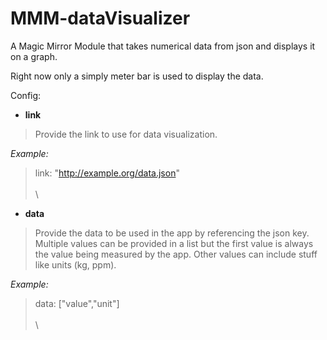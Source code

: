 # MMM-dataVisualizer
A Magic Mirror Module that takes numerical data from json and displays it on a graph.

Right now only a simply meter bar is used to display the data.

Config:
- **link**
> Provide the link to use for data visualization.


*Example:*
> link: "http://example.org/data.json"
\
\
\

- **data**
> Provide the data to be used in the app by referencing the json key. Multiple values can be provided in a list but the first value is always the value being measured by the app. Other values can include stuff like units (kg, ppm).


*Example:*
>data: ["value","unit"]
\
\
\
